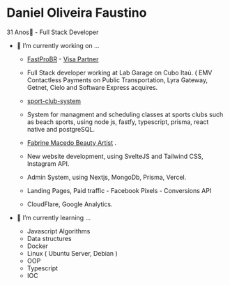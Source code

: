   # Daniel Oliveira Faustino
  
  31 Anos👋 - Full Stack Developer

- 🔭 I’m currently working on ...

    - [FastProBR](https://www.fastprobr.com) - [Visa Partner](https://www.partnerbase.com/fastprobr/visa)
    - Full Stack developer working at Lab Garage on Cubo Itaú. ( EMV Contactless Payments on Public Transportation, Lyra Gateway, Getnet, Cielo and Software Express acquires.
 
    - [sport-club-system](https://github.com/algoritme-se/api-sport-club)
    - System for managment and scheduling classes at sports clubs such as beach sports, using node js, fastfy, typescript, prisma, react native and postgreSQL.

    - [Fabrine Macedo Beauty Artist](https://www.clinicafcare.com.br/) .
    - New website development, using SvelteJS and Tailwind CSS, Instagram API.
    - Admin System, using Nextjs, MongoDb, Prisma, Vercel.
    - Landing Pages, Paid traffic - Facebook Pixels - Conversions API
    - CloudFlare, Google Analytics.
   
- 🌱 I’m currently learning ...

  - Javascript Algorithms 
  - Data structures
  - Docker
  - Linux ( Ubuntu Server, Debian )
  - OOP
  - Typescript
  - IOC
  
  
 
 
 

  



